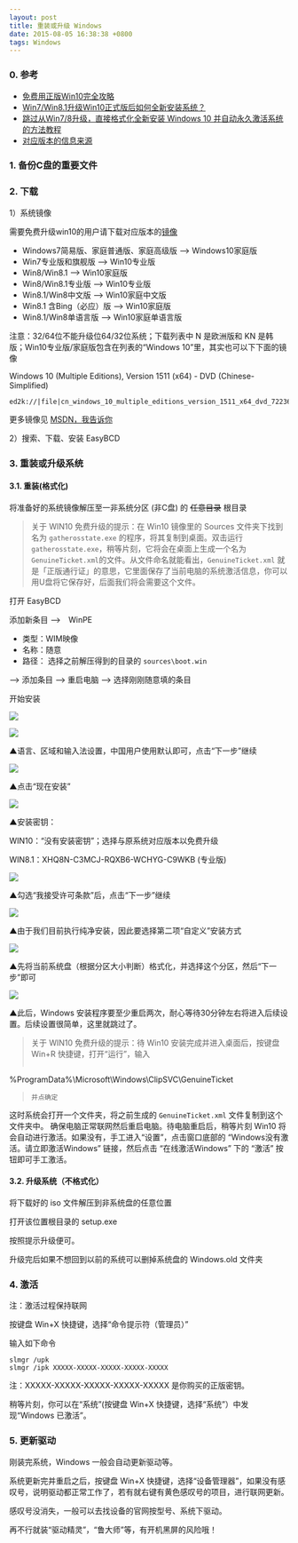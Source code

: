 ```yaml
---
layout: post
title: 重装或升级 Windows
date: 2015-08-05 16:38:38 +0800
tags: Windows
---
```


### 0. 参考

*   [免费用正版Win10完全攻略](http://www.ithome.com/html/win10/163188.htm)
*   [Win7/Win8.1升级Win10正式版后如何全新安装系统？](http://www.ithome.com/html/win10/166773.htm)
*   [跳过从Win7/8升级，直接格式化全新安装 Windows 10 并自动永久激活系统的方法教程](http://www.iplaysoft.com/clean-install-windows10-activate.html)
*   [对应版本的信息来源](http://www.ithome.com/html/win10/152882.htm)

### 1. 备份C盘的重要文件

### 2. 下载

1）系统镜像

需要免费升级win10的用户请下载对应版本的[镜像](https://www.microsoft.com/zh-cn/software-download/windows10ISO)

* Windows7简易版、家庭普通版、家庭高级版 --> Windows10家庭版
* Win7专业版和旗舰版 --> Win10专业版
* Win8/Win8.1 --> Win10家庭版
* Win8/Win8.1专业版 --> Win10专业版
* Win8.1/Win8中文版 --> Win10家庭中文版
* Win8.1 含Bing（必应）版 --> Win10家庭版
* Win8.1/Win8单语言版 --> Win10家庭单语言版

注意：32/64位不能升级位64/32位系统；下载列表中 N 是欧洲版和 KN 是韩版；Win10专业版/家庭版包含在列表的“Windows 10”里，其实也可以下下面的镜像

Windows 10 (Multiple Editions), Version 1511 (x64) - DVD (Chinese-Simplified)

```
ed2k://|file|cn_windows_10_multiple_editions_version_1511_x64_dvd_7223622.iso|4187224064|FE3F221D193FEF02627F7F8CF0041BB3|/
```

更多镜像见 [MSDN，我告诉你](http://msdn.itellyou.cn/)

2）搜索、下载、安装 EasyBCD

### 3. 重装或升级系统

#### 3.1. 重装(格式化)

将准备好的系统镜像解压至一非系统分区 (非C盘) 的 <del>任意目录</del> 根目录

>关于 WIN10 免费升级的提示：在 Win10 镜像里的 Sources 文件夹下找到名为 `gatherosstate.exe` 的程序，将其复制到桌面。双击运行 `gatherosstate.exe`，稍等片刻，它将会在桌面上生成一个名为`GenuineTicket.xml`的文件。从文件命名就能看出，`GenuineTicket.xml` 就是「正版通行证」的意思，它里面保存了当前电脑的系统激活信息，你可以用U盘将它保存好，后面我们将会需要这个文件。

打开 EasyBCD

添加新条目 -->　WinPE

* 类型：WIM映像
* 名称：随意
* 路径： 选择之前解压得到的目录的 `sources\boot.win`

--> 添加条目 --> 重启电脑 --> 选择刚刚随意填的条目


开始安装

![](/image/install-windows/05.jpg)

![](/image/install-windows/06.jpg)

▲语言、区域和输入法设置，中国用户使用默认即可，点击“下一步”继续

![](/image/install-windows/07.jpg)

▲点击“现在安装”

![](/image/install-windows/08.jpg)

▲安装密钥：

WIN10：“没有安装密钥”；选择与原系统对应版本以免费升级

WIN8.1：XHQ8N-C3MCJ-RQXB6-WCHYG-C9WKB (专业版)

![](/image/install-windows/09.jpg)

▲勾选“我接受许可条款”后，点击“下一步”继续

![](/image/install-windows/10.jpg)

▲由于我们目前执行纯净安装，因此要选择第二项“自定义”安装方式

![](/image/install-windows/11.jpg)

▲先将当前系统盘（根据分区大小判断）格式化，并选择这个分区，然后“下一步”即可

![](/image/install-windows/12.jpg)

▲此后，Windows 安装程序要至少重启两次，耐心等待30分钟左右将进入后续设置。后续设置很简单，这里就跳过了。

>关于 WIN10 免费升级的提示：待 Win10 安装完成并进入桌面后，按键盘 Win+R 快捷键，打开“运行”，输入
>
>```
%ProgramData%\Microsoft\Windows\ClipSVC\GenuineTicket
>```
>并点确定
这时系统会打开一个文件夹，将之前生成的 `GenuineTicket.xml` 文件复制到这个文件夹中。
确保电脑正常联网然后重启电脑。待电脑重启后，稍等片刻 Win10 将会自动进行激活。如果没有，手工进入“设置”，点击窗口底部的 “Windows没有激活。请立即激活Windows” 链接，然后点击 “在线激活Windows” 下的 “激活” 按钮即可手工激活。

#### 3.2. 升级系统（不格式化）

将下载好的 iso 文件解压到非系统盘的任意位置

打开该位置根目录的 setup.exe

按照提示升级便可。

升级完后如果不想回到以前的系统可以删掉系统盘的 Windows.old 文件夹

### 4. 激活

注：激活过程保持联网

按键盘 Win+X 快捷键，选择“命令提示符（管理员）”

输入如下命令

```batch
slmgr /upk
slmgr /ipk XXXXX-XXXXX-XXXXX-XXXXX-XXXXX
```

注：XXXXX-XXXXX-XXXXX-XXXXX-XXXXX 是你购买的正版密钥。

稍等片刻，你可以在“系统”(按键盘 Win+X 快捷键，选择“系统”）中发现“Windows 已激活”。

### 5. 更新驱动

刚装完系统，Windows 一般会自动更新驱动等。

系统更新完并重启之后，按键盘 Win+X 快捷键，选择“设备管理器”，如果没有感叹号，说明驱动都正常工作了，若有就右键有黄色感叹号的项目，进行联网更新。

感叹号没消失，一般可以去找设备的官网按型号、系统下驱动。

再不行就装“驱动精灵”，“鲁大师”等，有开机黑屏的风险哦！
